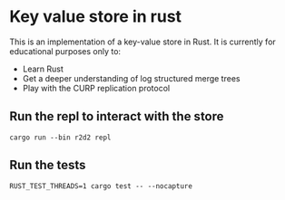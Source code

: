 # Key value store in rust

This is an implementation of a key-value store in Rust.
It is currently for educational purposes only to:

* Learn Rust
* Get a deeper understanding of log structured merge trees
* Play with the CURP replication protocol

## Run the repl to interact with the store

```
cargo run --bin r2d2 repl
```

## Run the tests

```
RUST_TEST_THREADS=1 cargo test -- --nocapture
```
